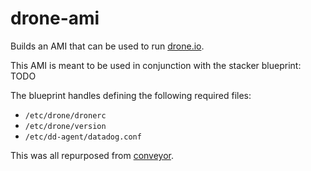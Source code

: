 # drone-ami

Builds an AMI that can be used to run [drone.io](https://github.com/drone/drone).

This AMI is meant to be used in conjunction with the stacker blueprint: TODO

The blueprint handles defining the following required files:
- `/etc/drone/dronerc`
- `/etc/drone/version`
- `/etc/dd-agent/datadog.conf`

This was all repurposed from [conveyor](https://github.com/remind101/conveyor).
